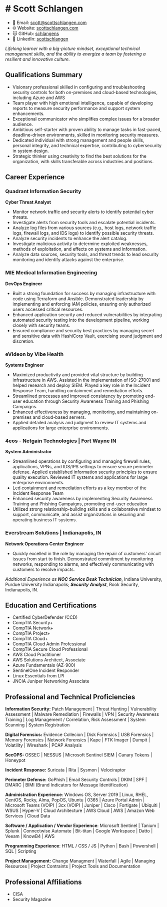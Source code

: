 # # Scott Schlangen

- 📧 Email: [scott@scottschlangen.com](mailto:scott@scottschlangen.com)
- 🌐 Website: [scottschlangen.com](http://scottschlangen.com)
- 🐱 GitHub: [schlangens](https://github.com/schlangens)
- 💼 LinkedIn: [scottschlangen](https://linkedin.com/in/scottschlangen)

_Lifelong learner with a big-picture mindset, exceptional technical management skills, and the ability to energize a team by fostering a resilient and innovative culture._

## Qualifications Summary

- Visionary professional skilled in configuring and troubleshooting security controls for both on-premises and cloud-based technologies, including Azure and AWS
- Team player with high emotional intelligence, capable of developing reports to measure security performance and support system enhancements.
- Exceptional communicator who simplifies complex issues for a broader audience.
- Ambitious self-starter with proven ability to manage tasks in fast-paced, deadline-driven environments, skilled in monitoring security measures.
- Dedicated individual with strong management and people skills, personal integrity, and technical expertise, contributing to cybersecurity in system design.
- Strategic thinker using creativity to find the best solutions for the organization, with skills transferable across industries and positions.

## Career Experience

### Quadrant Information Security

**Cyber Threat Analyst**

- Monitor network traffic and security alerts to identify potential cyber threats.
- Investigate alerts from security tools and escalate potential incidents.
- Analyze log files from various sources (e.g., host logs, network traffic logs, firewall logs, and IDS logs) to identify possible security threats.
- Analyze security incidents to enhance the alert catalog.
- Investigate malicious activity to determine exploited weaknesses, methods of exploitation, and effects on systems and information.
- Analyze data sources, security tools, and threat trends to lead security monitoring and identify attacks against the enterprise.


### MIE Medical Information Engineering

**DevOps Engineer**

- Built a strong foundation for success by managing infrastructure with code using Terraform and Ansible. Demonstrated leadership by implementing and enforcing IAM policies, ensuring only authorized users accessed critical resources.
- Enhanced application security and reduced vulnerabilities by integrating automated security testing into the development pipeline, working closely with security teams.
- Ensured compliance and security best practices by managing secret and sensitive data with HashiCorp Vault, exercising sound judgment and discretion.

### eVideon by Vibe Health

**Systems Engineer**

- Maximized productivity and provided vital structure by building infrastructure in AWS. Assisted in the implementation of ISO-27001 and helped research and deploy SIEM. Played a key role in the Incident Response Team, handling containment and remediation efforts.
- Streamlined processes and improved consistency by promoting end-user education through Security Awareness Training and Phishing Campaigns.
- Enhanced effectiveness by managing, monitoring, and maintaining on-premises and cloud-based servers.
- Applied detailed analysis and judgment to review IT systems and applications for large enterprise environments.

### 4eos - Netgain Technologies | Fort Wayne IN

**System Administrator**

- Streamlined operations by configuring and managing firewall rules, applications, VPNs, and IDS/IPS settings to ensure secure perimeter defense. Applied established information security principles to ensure quality execution. Reviewed IT systems and applications for large enterprise environments.
- Led containment and remediation efforts as a key member of the Incident Response Team
- Enhanced security awareness by implementing Security Awareness Training and Phishing Campaigns, promoting end-user education
- Utilized strong relationship-building skills and a collaborative mindset to support, communicate, and assist organizations in securing and operating business IT systems.

### Everstream Solutions | Indianapolis, IN

**Network Operations Center Engineer**

- Quickly excelled in the role by managing the repair of customers' circuit issues from start to finish. Demonstrated commitment by monitoring networks, responding to alarms, and effectively communicating with customers to resolve impacts.

_Additional Experience as_ **_NOC Service Desk Technician_**, Indiana University, Purdue University Indianapolis; **_Security_** **_Analyst_**, Rook Security, Indianapolis, IN.

## Education and Certifications

- Certified CyberDefender (CCD)
- CompTIA Security+
- CompTIA Network+
- CompTIA Project+
- CompTIA Cloud+
- CompTIA Cloud Admin Professional 
- CompTIA Secure Cloud Professional 
- AWS Cloud Practitioner
- AWS Solutions Architect, Associate
- Azure Fundamentals (AZ-900)
- SentinelOne Incident Responder
- Linux Essentials from LPI
- JNCIA Juniper Networking Associate

## Professional and Technical Proficiencies

**Information Security:** Patch Management | Threat Hunting | Vulnerability Assessment | Malware Remediation | Firewalls | VPN | Security Awareness Training | Log Management / Correlation, Risk Assessment | System Scanning | System Registration

**Digital Forensics:** Evidence Collecion | Disk Forensics | USB Forensics | Memory Forensics | Network Forensics | Kape | FTK Imager | Dumpit | Volatility | Wireshark | PCAP Analysis 

**SecOPS:** OSSEC | NESSUS | Microsoft Sentinel SIEM | Canary Tokens | Honeypot

**Incident Response:** Suricata | Rita | Sysmon | Velociraptor

**Perimeter Defense:** GoPhish | Email Security Controls | DKIM | SPF | DMARC | BIMI (Brand Indicators for Message Identification)

**Administration Experience**: Windows OS, Server 2019 | Linux, RHEL, CentOS, Rocky, Alma, PopOS, Ubuntu | 0365 | Azure Portal Admin | Microsoft Teams (VOIP) | 3cx (VOIP) | Juniper | Cisco | Fortigate | Ubiquiti | WSUS | Hyper-V | Cloud Architecture | AWS Cloud | AWS | Amazon Web Services | Cloud Data 

**Software / Application / Vendor Experience**: Microsoft Sentinel |  Tanium | Splunk | Connectwise Automate | Bit-titan | Google Workspace | Datto | Veeam | KnowB4 |  AWS

**Programming Experience**: HTML / CSS / JS | Python | Bash | Powershell | SQL | Scripting

**Project Management:** Change Managment | Waterfall | Agile | Managing Resources | Project Contraints | Project Tools and Documentation

## Professional Affiliations

- CISA
- Security Magazine
